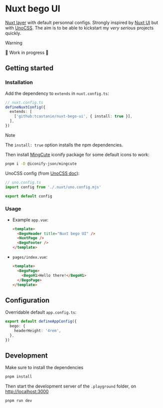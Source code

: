 # Nuxt bego UI

[Nuxt layer](https://nuxt.com/docs/getting-started/layers) with default personnal configs. Strongly inspired by [Nuxt UI](https://ui.nuxt.com/) but with [UnoCSS](https://unocss.dev/). The aim is to be able to kickstart my *very serious* projects quickly.

> [!WARNING]
> 🚧 Work in progress 👷

## Getting started

### Installation

Add the dependency to `extends` in `nuxt.config.ts`:

```ts
// nuxt.config.ts
defineNuxtConfig({
  extends: [
    ['github:tcastanie/nuxt-bego-ui', { install: true }],
  ],
})
```

> [!NOTE]
> The `install: true` option installs the npm dependencies.

Then install [MingCute](https://github.com/Richard9394/MingCute) iconify package for some default icons to work:

```bash
pnpm i -D @iconify-json/mingcute
```

UnoCSS config (from [UnoCSS doc](https://unocss.dev/integrations/nuxt#configuration)):

```ts
// uno.config.ts
import config from './.nuxt/uno.config.mjs'

export default config
```

### Usage

- Example `app.vue`:

  ```html
  <template>
    <BegoHeader title="Nuxt bego UI" />
    <NuxtPage />
    <BegoFooter />
  </template>
  ```

- `pages/index.vue`:

  ```html
  <template>
    <BegoPage>
      <BegoH1>Hello there!</BegoH1>
    </BegoPage>
  </template>
  ```

## Configuration

Overridable default `app.config.ts`:

```ts
export default defineAppConfig({
  bego: {
    headerHeight: '4rem',
  },
})
```

## Development

Make sure to install the dependencies

```bash
pnpm install
```

Then start the development server of the `.playground` folder, on <http://localhost:3000>

```bash
pnpm run dev
```
